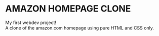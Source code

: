 # AMAZON HOMEPAGE CLONE

My first webdev project!  
A clone of the amazon.com homepage using pure HTML and CSS only.